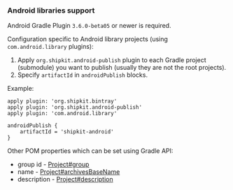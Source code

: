 ### Android libraries support

Android Gradle Plugin `3.6.0-beta05` or newer is required.

Configuration specific to Android library projects (using `com.android.library` plugins):

1. Apply `org.shipkit.android-publish` plugin to each Gradle project (submodule) you want to publish
(usually they are not the root projects).
1. Specify `artifactId` in `androidPublish` blocks.

Example:

```Gradle
apply plugin: 'org.shipkit.bintray'
apply plugin: 'org.shipkit.android-publish'
apply plugin: 'com.android.library'

androidPublish {
    artifactId = 'shipkit-android'
}

```

Other POM properties which can be set using Gradle API:
* group id - [Project#group](https://docs.gradle.org/current/dsl/org.gradle.api.Project.html#org.gradle.api.Project:group)
* name - [Project#archivesBaseName](https://docs.gradle.org/current/dsl/org.gradle.api.Project.html#org.gradle.api.Project:archivesBaseName)
* description - [Project#description](https://docs.gradle.org/current/dsl/org.gradle.api.Project.html#org.gradle.api.Project:description)

